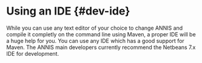 Using an IDE  {#dev-ide}
========

While you can use any text editor of your choice to change ANNIS and compile
it completly on the command line using Maven, a proper IDE will be a huge help
for you. You can use any IDE which has a good support for Maven. The ANNIS
main developers currently recommend the Netbeans 7.x IDE for development.
